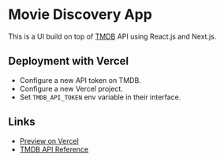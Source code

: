 # Movie Discovery App

This is a UI build on top of [TMDB](https://www.themoviedb.org/) API using React.js and Next.js.

## Deployment with Vercel

- Configure a new API token on TMDB.
- Configure a new Vercel project.
- Set `TMDB_API_TOKEN` env variable in their interface.

## Links

- [Preview on Vercel](https://movies-eight-olive.vercel.app/)
- [TMDB API Reference](https://developer.themoviedb.org/reference)

